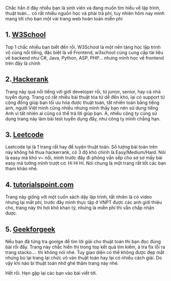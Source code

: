 Chắc hẳn ở đây nhiều bạn là sinh viên và đang muốn tìm hiểu về lập trình, thuật toán... có rất nhiều nguồn học và phải trả phí, tuy nhiên hôm nay mình mang tới cho bạn một vài trang web hoàn toàn miễn phí

## 1. [W3School](https://www.w3schools.com/) 

 Top 1 chắc nhiều bạn biết đến rồi. W3School là một nền tảng học lập trình vô cùng nổi tiếng, đặc biệt là về Frontend, w3school cũng cung cấp tài liệu về backend như C#, Java, Python, ASP, PHP... nhưng mình học về frontend trên đây là chính

## 2.[ Hackerank](https://www.hackerrank.com/)

  Trang này quá nổi tiếng với giới developer rồi, từ junior, senior, hay cả nhà tuyển dụng. Trang có rất nhiều bài thuật tóa từ dễ đến khó, lại có support từ cộng đồng giúp bạn tối ưu hóa được thuật toán, tất nhiên toàn bằng tiếng anh, người Việt mình cũng nhiều nhưng mình thấy bạn nên sử dụng tiếng Anh vì tất nhiên ai cũng có thể trả lời giúp bạn. À, nhiều công ty cũng sử dụng trang này làm bài test tuyển dụng đấy, như công ty mình chẳng hạn.

## 3. [Leetcode](https://leetcode.com/)

Leetcode lại là  1 trang rất hay để luyện thuật toán. Số lượng bài toán trên này không hề thua hackerrank, có 3 độ khó chính là Easy/Medium/Hard. Nói là easy mà khó v~ nồi, mình trước đây đi phỏng vấn sếp cho sơ sơ mấy bài easy mà tưởng mình trượt cơ. Hí  Hí Hí. Nói chung là một trang rất tốt các bạn tham khảo nhé.

## 4. [tutorialspoint.com](https://www.tutorialspoint.com/)

Trang này giống với một cuốn sách dậy lập trình, tất nhiên là có video nhưng lại mất phí, trước đây mình thực tập ở VNPT được các anh giới thiệu cho, trang này thì hơi khô khan tý, nhưng là miễn phí thì vẫn chấp nhận được.

## 5. [Geekforgeek](https://practice.geeksforgeeks.org/)

Nếu bạn đã từng tra goolge để tìm lời giải cho thuật toán thì bạn đọc đúng bài rồi đấy. Trang này chắc hiển thị trong top kết quả tìm kiếm, à tra fix lỗi ra trang stacko.... thì không nói nhé. Tuy giao diện có thể không được đẹp mắt nhưng bù lại trang lại chức vô vàn thuật toán hay lại có nhiều cách giải. Do vậy khi nào bí thuật toán nhớ ghé thăm trang này nhé.

Hết rồi. Hẹn gặp lại các bạn vào bài viết tới.